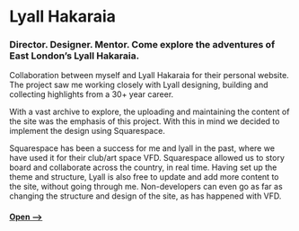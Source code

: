 #  Lyall Hakaraia 
### Director. Designer. Mentor. Come explore the adventures of East London’s Lyall Hakaraia.   
Collaboration between myself and Lyall Hakaraia for their personal website. The project saw me working closely with Lyall designing, building and collecting highlights from a 30+ year career.

With a vast archive to explore, the uploading and maintaining the content of the site was the emphasis of this project. With this in mind we decided to implement the design using Squarespace.

Squarespace has been a success for me and lyall in the past, where we have used it for their club/art space VFD. Squarespace allowed us to story board and collaborate across the country, in real time. Having set up the theme and structure, Lyall is also free to update and add more content to the site, without going through me. Non-developers can even go as far as changing the structure and design of the site, as has happened with VFD.


#### [Open -->](https://lyallhakaraia.co.uk, "Lyall Hakaraia")